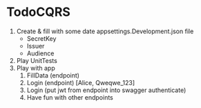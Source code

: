 # TodoCQRS

1. Create & fill with some date appsettings.Development.json file
	- SecretKey
	- Issuer
	- Audience
2. Play UnitTests
3. Play with app
	1. FillData (endpoint)
	2. Login (endpoint) [Alice, Qweqwe_123]
	3. Login (put jwt from endpoint into swagger authenticate)
	4. Have fun with other endpoints